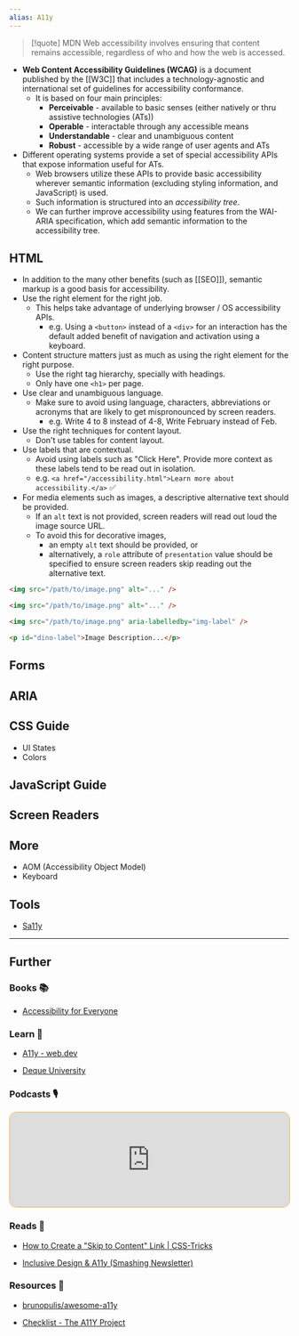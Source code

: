 ```yaml
---
alias: A11y
---
```

> [!quote] MDN
> Web accessibility involves ensuring that content remains accessible, regardless of who and how the web is accessed.

- **Web Content Accessibility Guidelines (WCAG)** is a document published by the [[W3C]] that includes a technology-agnostic and international set of guidelines for accessibility conformance.
    - It is based on four main principles:
        - **Perceivable** - available to basic senses (either natively or thru assistive technologies (ATs))
        - **Operable** - interactable through any accessible means
        - **Understandable** - clear and unambiguous content
        - **Robust** - accessible by a wide range of user agents and ATs
- Different operating systems provide a set of special accessibility APIs that expose information useful for ATs.
    - Web browsers utilize these APIs to provide basic accessibility wherever semantic information (excluding styling information, and JavaScript) is used. 
    - Such information is structured into an *accessibility tree*.
    - We can further improve accessibility using features from the WAI-ARIA specification, which add semantic information to the accessibility tree.
## HTML

- In addition to the many other benefits (such as [[SEO]]), semantic markup is a good basis for accessibility.
- Use the right element for the right job.
    - This helps take advantage of underlying browser / OS accessibility APIs.
        - e.g. Using a `<button>` instead of a `<div>` for an interaction has the default added benefit of navigation and activation using a keyboard.
- Content structure matters just as much as using the right element for the right purpose.
    - Use the right tag hierarchy, specially with headings.
    - Only have one `<h1>` per page.
- Use clear and unambiguous language.
    - Make sure to avoid using language, characters, abbreviations or acronyms that are likely to get mispronounced by screen readers. 
        - e.g. Write 4 to 8 instead of 4-8, Write February instead of Feb.
- Use the right techniques for content layout.
    - Don't use tables for content layout.
- Use labels that are contextual.
    - Avoid using labels such as "Click Here". Provide more context as these labels tend to be read out in isolation.
    - e.g. `<a href="/accessibility.html">Learn more about accessibility.</a>` ✅
- For media elements such as images, a descriptive alternative text should be provided.
    - If an `alt` text is not provided, screen readers will read out loud the image source URL. 
    - To avoid this for decorative images, 
        - an empty `alt` text should be provided, or
        - alternatively, a `role` attribute of `presentation` value should be specified to ensure screen readers skip reading out the alternative text.

```html
<img src="/path/to/image.png" alt="..." />

<img src="/path/to/image.png" alt="..." />

<img src="/path/to/image.png" aria-labelledby="img-label" />

<p id="dino-label">Image Description...</p>
```


## Forms

## ARIA

## CSS Guide

- UI States
- Colors

## JavaScript Guide

## Screen Readers

## More

- AOM (Accessibility Object Model)
- Keyboard
## Tools

- [Sa11y](https://sa11y.netlify.app/)

---
## Further

### Books 📚

- [Accessibility for Everyone](https://app.thestorygraph.com/books/16d6fe85-ae9f-438c-ae5c-cd8a9bfb50cb)

### Learn 🧠

- [A11y - web.dev](https://web.dev/learn/accessibility/)

- [Deque University](https://dequeuniversity.com/)

### Podcasts 🎙

<iframe style='margin-bottom: .5rem; display: block; height: 170px; width: 100%; border: 1px solid #edae49; border-radius: .75rem; box-sizing: content-box' src='https://podverse.fm/embed/player?episodeId=aY5Uf5C8sqG' title='Podverse Embed Player' class='pv-embed-player'>JS Party - 10 A11y Mistakes to Avoid</iframe>

### Reads 📄

- [How to Create a "Skip to Content" Link | CSS-Tricks](https://css-tricks.com/how-to-create-a-skip-to-content-link/)

- [Inclusive Design & A11y (Smashing Newsletter)](https://mailchi.mp/smashingmagazine/420-inclusive-design-and-accessibility)
### Resources 🧩

- [brunopulis/awesome-a11y](https://github.com/brunopulis/awesome-a11y#readme)

- [Checklist - The A11Y Project](https://www.a11yproject.com/checklist/)